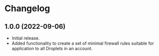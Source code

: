 # Changelog

## 1.0.0 (2022-09-06)

* Initial release.
* Added functionality to create a set of minimal firewall rules suitable for application to all Droplets in an account.

